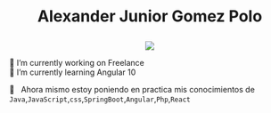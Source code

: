 <!---**gomezpoloalexanderjunior/gomezpoloalexanderjunior** is a ✨ _special_ ✨ repository because its `README.md` (this file) appears on your GitHub profile.--->
 # <p align="center">Alexander Junior Gomez Polo</p>
 
 <p align="center">
  <a href="https://github.com/gomezpoloalexanderjunior/gomezpoloalexanderjunior"><img src="https://readme-typing-svg.herokuapp.com?center=true&lines=Ingeniero+de+Sistemas;Desarrollador+FullStack;Programador+Web;Autodidacta"></a>
</p>
🔭 I’m currently working on Freelance<br/>
🌱 I’m currently learning Angular 10 <br/>

:pill: &nbsp; Ahora mismo estoy poniendo en practica mis conocimientos de `Java`,`JavaScript`,`css`,`SpringBoot`,`Angular`,`Php`,`React`<br/>
<!--- 👯 I’m looking to collaborate on ...
<! 🤔 I’m looking for help with ...
- 💬 Ask me about ...
- 📫 How to reach me: ...
- 😄 Pronouns: ...
- ⚡ Fun fact: ...-->

